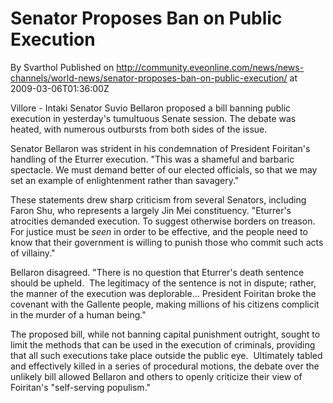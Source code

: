 # Senator Proposes Ban on Public Execution
By Svarthol
Published on http://community.eveonline.com/news/news-channels/world-news/senator-proposes-ban-on-public-execution/ at 2009-03-06T01:36:00Z

Villore - Intaki Senator Suvio Bellaron proposed a bill banning public execution in yesterday's tumultuous Senate session. The debate was heated, with numerous outbursts from both sides of the issue.

Senator Bellaron was strident in his condemnation of President Foiritan's handling of the Eturrer execution. "This was a shameful and barbaric spectacle. We must demand better of our elected officials, so that we may set an example of enlightenment rather than savagery."

These statements drew sharp criticism from several Senators, including Faron Shu, who represents a largely Jin Mei constituency. "Eturrer's atrocities demanded execution. To suggest otherwise borders on treason. For justice must be _seen_ in order to be effective, and the people need to know that their government is willing to punish those who commit such acts of villainy."&nbsp;

Bellaron disagreed. "There is no question that Eturrer's death sentence should be upheld.&nbsp; The legitimacy of the sentence is not in dispute; rather, the manner of the execution was deplorable... President Foiritan broke the covenant with the Gallente people, making millions of his citizens complicit in the murder of a human being."&nbsp;

The proposed bill, while not banning capital punishment outright, sought to limit the methods that can be used in the execution of criminals, providing that all such executions take place outside the public eye.&nbsp; Ultimately tabled and effectively killed in a series of procedural motions, the debate over the unlikely bill allowed Bellaron and others to openly criticize their view of Foiritan's "self-serving populism."

